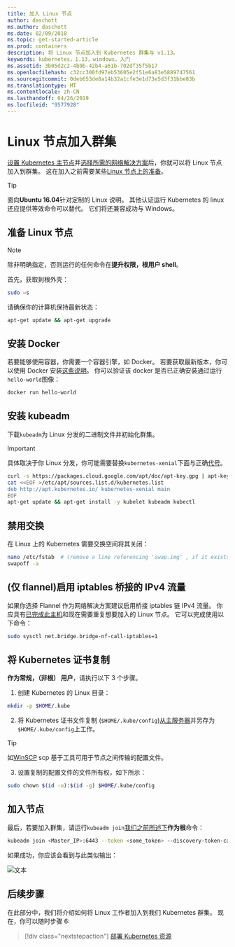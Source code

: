 ```yaml
---
title: 加入 Linux 节点
author: daschott
ms.author: daschott
ms.date: 02/09/2018
ms.topic: get-started-article
ms.prod: containers
description: 将 Linux 节点加入到 Kubernetes 群集与 v1.13。
keywords: kubernetes，1.13，windows，入门
ms.assetid: 3b05d2c2-4b9b-42b4-a61b-702df35f5b17
ms.openlocfilehash: c32cc300fd97eb53605e2f51e6a83e5889747561
ms.sourcegitcommit: 0deb653de8a14b32a1cfe3e1d73e5d3f31bbe83b
ms.translationtype: MT
ms.contentlocale: zh-CN
ms.lasthandoff: 04/26/2019
ms.locfileid: "9577928"
---
```

# <a name="joining-linux-nodes-to-a-cluster"></a>Linux 节点加入群集

[设置 Kubernetes 主节点](creating-a-linux-master.md)并[选择所需的网络解决方案](network-topologies.md)后，你就可以将 Linux 节点加入到群集。 这在加入之前需要某些[Linux 节点上的准备](joining-linux-workers.md#preparing-a-linux-node)。
> [!tip]
> 面向**Ubuntu 16.04**针对定制的 Linux 说明。 其他认证运行 Kubernetes 的 linux 还应提供等效命令可以替代。 它们将还兼容成功与 Windows。

## <a name="preparing-a-linux-node"></a>准备 Linux 节点

> [!NOTE]
> 除非明确指定，否则运行的任何命令在**提升权限，根用户 shell**。

首先，获取到根外壳：

```bash
sudo –s
```

请确保你的计算机保持最新状态：

```bash
apt-get update && apt-get upgrade
```

## <a name="install-docker"></a>安装 Docker

若要能够使用容器，你需要一个容器引擎，如 Docker。 若要获取最新版本，你可以使用 Docker 安装[这些说明](https://docs.docker.com/install/linux/docker-ce/ubuntu/)。 你可以验证该 docker 是否已正确安装通过运行`hello-world`图像：

```bash
docker run hello-world
```

## <a name="install-kubeadm"></a>安装 kubeadm

下载`kubeadm`为 Linux 分发的二进制文件并初始化群集。

> [!Important]  
> 具体取决于你 Linux 分发，你可能需要替换`kubernetes-xenial`下面与正确[代号](https://wiki.ubuntu.com/Releases)。

``` bash
curl -s https://packages.cloud.google.com/apt/doc/apt-key.gpg | apt-key add -
cat <<EOF >/etc/apt/sources.list.d/kubernetes.list
deb http://apt.kubernetes.io/ kubernetes-xenial main
EOF
apt-get update && apt-get install -y kubelet kubeadm kubectl 
```

## <a name="disable-swap"></a>禁用交换

在 Linux 上的 Kubernetes 需要交换空间将其关闭：

``` bash
nano /etc/fstab  # (remove a line referencing 'swap.img' , if it exists)
swapoff -a
```

## <a name="flannel-only-enable-bridged-ipv4-traffic-to-iptables"></a>(仅 flannel)启用 iptables 桥接的 IPv4 流量

如果你选择 Flannel 作为网络解决方案建议启用桥接 iptables 链 IPv4 流量。 你应具有[已完成此主机](network-topologies.md#flannel-in-host-gateway-mode)和现在需要重复想要加入的 Linux 节点。 它可以完成使用以下命令：

``` bash
sudo sysctl net.bridge.bridge-nf-call-iptables=1
```

## <a name="copy-kubernetes-certificate"></a>将 Kubernetes 证书复制

**作为常规，（非根） 用户**，请执行以下 3 个步骤。

1. 创建 Kubernetes 的 Linux 目录：

```bash
mkdir -p $HOME/.kube
```

2. 将 Kubernetes 证书文件复制 (`$HOME/.kube/config`)[从主服务器](./creating-a-linux-master.md#collect-cluster-information)并另存为`$HOME/.kube/config`上工作。

> [!tip]
> 如[WinSCP](https://winscp.net/eng/download.php) scp 基于工具可用于节点之间传输的配置文件。

3. 设置复制的配置文件的文件所有权，如下所示：

``` bash
sudo chown $(id -u):$(id -g) $HOME/.kube/config
```

## <a name="joining-node"></a>加入节点

最后，若要加入群集，请运行`kubeadm join`[我们之前所述下](./creating-a-linux-master.md#initialize-master)**作为根**命令：

```bash
kubeadm join <Master_IP>:6443 --token <some_token> --discovery-token-ca-cert-hash <some_hash>
```

如果成功，你应该会看到与此类似输出：

![文本](./media/node-join.png)

## <a name="next-steps"></a>后续步骤

在此部分中，我们将介绍如何将 Linux 工作者加入到我们 Kubernetes 群集。 现在，你可以随时步骤 6:
> [!div class="nextstepaction"]
> [部署 Kubernetes 资源](./deploying-resources.md)